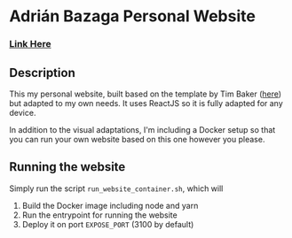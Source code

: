 # Adrián Bazaga Personal Website 
### <a href="https://bazaga.ai/">Link Here</a> 

## Description
This my personal website, built based on the template by Tim Baker (<a href="https://github.com/tbakerx/react-resume-template">here</a>) but adapted to my own needs. It uses ReactJS so it is fully adapted for any device.

In addition to the visual adaptations, I'm including a Docker setup so that you can run your own website based on this one however you please.

## Running the website
Simply run the script `run_website_container.sh`, which will

1. Build the Docker image including node and yarn
2. Run the entrypoint for running the website
3. Deploy it on port `EXPOSE_PORT` (3100 by default)
